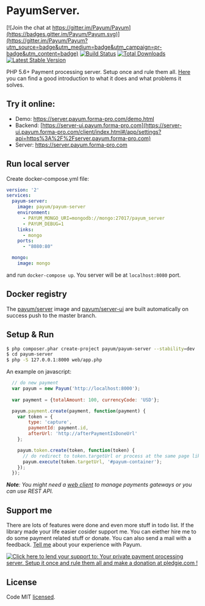 # PayumServer.
[![Join the chat at https://gitter.im/Payum/Payum](https://badges.gitter.im/Payum/Payum.svg)](https://gitter.im/Payum/Payum?utm_source=badge&utm_medium=badge&utm_campaign=pr-badge&utm_content=badge)
[![Build Status](https://travis-ci.org/Payum/PayumServer.png?branch=master)](https://travis-ci.org/Payum/PayumServer)
[![Total Downloads](https://poser.pugx.org/payum/payum-server/d/total.png)](https://packagist.org/packages/payum/payum-server)
[![Latest Stable Version](https://poser.pugx.org/payum/payum-server/version.png)](https://packagist.org/packages/payum/payum-server)

PHP 5.6+ Payment processing server. Setup once and rule them all. [Here](https://medium.com/@maksim_ka2/your-personal-payment-processing-server-abcc8ed76804#.23mlps63n) you can find a good introduction to what it does and what problems it solves.

## Try it online:

* Demo: https://server.payum.forma-pro.com/demo.html
* Backend: [https://server-ui.payum.forma-pro.com](https://server-ui.payum.forma-pro.com/client/index.html#/app/settings?api=https%3A%2F%2Fserver.payum.forma-pro.com)
* Server: https://server.payum.forma-pro.com

## Run local server

Create docker-compose.yml file:

```yaml
version: '2'
services:
  payum-server:
    image: payum/payum-server
    environment:
      - PAYUM_MONGO_URI=mongodb://mongo:27017/payum_server
      - PAYUM_DEBUG=1
    links:
      - mongo
    ports:
      - "8080:80"

  mongo:
    image: mongo
```

and run `docker-compose up`. You server will be at `localhost:8080` port.

## Docker registry

The [payum/server](https://hub.docker.com/r/payum/server/) image and [payum/server-ui](https://hub.docker.com/r/payum/server-ui/) are built automatically on success push to the master branch.  

## Setup & Run

```bash
$ php composer.phar create-project payum/payum-server --stability=dev
$ cd payum-server
$ php -S 127.0.0.1:8000 web/app.php
```

An example on javascript:

```javascript
  // do new payment
  var payum = new Payum('http://localhost:8000');
    
  var payment = {totalAmount: 100, currencyCode: 'USD'};

  payum.payment.create(payment, function(payment) {
    var token = {
        type: 'capture',
        paymentId: payment.id,
        afterUrl: 'http://afterPaymentIsDoneUrl'
    };

    payum.token.create(token, function(token) {
      // do redirect to token.targetUrl or process at the same page like this:
      payum.execute(token.targetUrl, '#payum-container');
    });
  });
```

_**Note**: You might need a [web client](https://github.com/Payum/PayumServerUI) to manage payments gateways or you can use REST API._

## Support me

There are lots of features were done and even more stuff in todo list. If the library made your life easier cosider support me. You can eiether hire me to do some payment related stuff or donate. You can also send a mail with a feedback. [Tell me](https://github.com/makasim) about your experience with Payum. 

<a href='https://pledgie.com/campaigns/30526'><img alt='Click here to lend your support to: Your private payment processing server. Setup it once and rule them all and make a donation at pledgie.com !' src='https://pledgie.com/campaigns/30526.png?skin_name=chrome' border='0' ></a>

## License

Code MIT [licensed](LICENSE.md).
